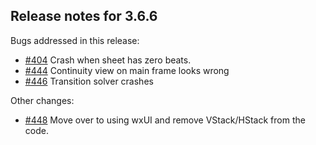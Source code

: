 ## Release notes for 3.6.6

Bugs addressed in this release:

* [#404](../../issues/404) Crash when sheet has zero beats.
* [#444](../../issues/444) Continuity view on main frame looks wrong
* [#446](../../issues/446) Transition solver crashes

Other changes:

* [#448](../../issues/448) Move over to using wxUI and remove VStack/HStack from the code.

